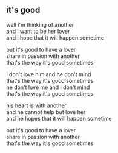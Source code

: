 ## it's good

well i'm thinking of another  
and i want to be her lover  
and i hope that it will happen sometime

but it's good to have a lover  
share in passion with another  
that's the way it's good sometimes

i don't love him and he don't mind  
that's the way it's good sometimes  
he don't love me and i don't mind  
that's the way it's good sometimes

his heart is with another  
and he cannot help but love her  
and he hopes that it will happen sometime

but it's good to have a lover  
share in passion with another  
that's the way it's good sometimes

